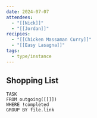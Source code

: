 ```yaml
---
date: 2024-07-07
attendees:
  - "[[Nick]]"
  - "[[Jordan]]"
recipies:
  - "[[Chicken Massaman Curry]]"
  - "[[Easy Lasagna]]"
tags:
  - type/instance
---
```


## Shopping List
```dataview
TASK
FROM outgoing([[]])
WHERE !completed
GROUP BY file.link
```

